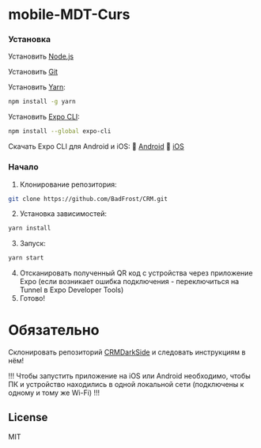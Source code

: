 # mobile-MDT-Curs

### Установка
Установить [Node.js](https://nodejs.org/ru/)

Установить [Git](https://git-scm.com/)

Установить [Yarn](https://yarnpkg.com/getting-started/install#global-install):
```sh
npm install -g yarn
```
Установить [Expo CLI](https://expo.io/learn):
```sh
npm install --global expo-cli
```
Скачать Expo CLI для Android и iOS:
🤖 [Android](https://play.google.com/store/apps/details?id=host.exp.exponent)
🍎 [iOS](https://apps.apple.com/ru/app/expo-client/id982107779)

### Начало
1. Клонирование репозитория:
```sh
git clone https://github.com/BadFrost/CRM.git
```
2. Установка зависимостей:
```sh
yarn install
```
3. Запуск:
```sh
yarn start
```
4. Отсканировать полученный QR код с устройства через приложение Expo (если возникает ошибка подключения - переключиться на Tunnel в Expo Developer Tools)
5. Готово!

# Обязательно
Склонировать репозиторий [CRMDarkSide](https://github.com/BadFrost/CRMDarkSide) и следовать инструкциям в нём!

!!! Чтобы запустить приложение на iOS или Android необходимо, чтобы ПК и устройство находились в одной локальной сети (подключены к одному и тому же Wi-Fi) !!!

License
----

MIT